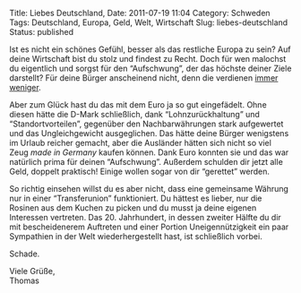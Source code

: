 Title: Liebes Deutschland,
Date: 2011-07-19 11:04
Category: Schweden
Tags: Deutschland, Europa, Geld, Welt, Wirtschaft
Slug: liebes-deutschland
Status: published

Ist es nicht ein schönes Gefühl, besser als das restliche Europa zu
sein? Auf deine Wirtschaft bist du stolz und findest zu Recht. Doch für
wen malochst du eigentlich und sorgst für den “Aufschwung”, der das
höchste deiner Ziele darstellt? Für deine Bürger anscheinend nicht, denn
die verdienen [immer
weniger](http://www.tagesschau.de/wirtschaft/geringverdiener100.html).

Aber zum Glück hast du das mit dem Euro ja so gut eingefädelt. Ohne
diesen hätte die D-Mark schließlich, dank “Lohnzurückhaltung” und
“Standortvorteilen”, gegenüber den Nachbarwährungen stark aufgewertet
und das Ungleichgewicht ausgeglichen. Das hätte deine Bürger wenigstens
im Urlaub reicher gemacht, aber die Ausländer hätten sich nicht so viel
Zeug *made in Germany* kaufen können. Dank Euro konnten sie und das war
natürlich prima für deinen “Aufschwung”. Außerdem schulden dir jetzt
alle Geld, doppelt praktisch! Einige wollen sogar von dir “gerettet”
werden.

So richtig einsehen willst du es aber nicht, dass eine gemeinsame
Währung nur in einer “Transferunion” funktioniert. Du hättest es lieber,
nur die Rosinen aus dem Kuchen zu picken und du musst ja deine eigenen
Interessen vertreten. Das 20. Jahrhundert, in dessen zweiter Hälfte du
dir mit bescheidenerem Auftreten und einer Portion Uneigennützigkeit ein
paar Sympathien in der Welt wiederhergestellt hast, ist schließlich
vorbei.

Schade.

Viele Grüße,  
Thomas

